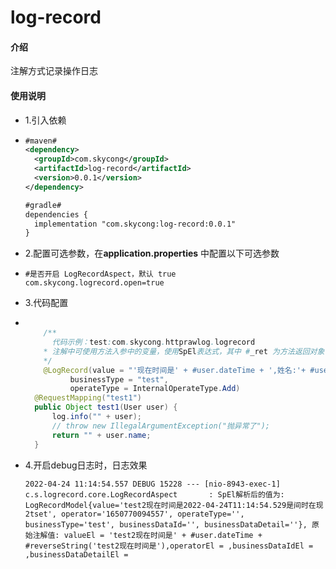 # log-record

#### 介绍

注解方式记录操作日志

#### 使用说明

- 1.引入依赖

- ```xml
  #maven#
  <dependency>
    <groupId>com.skycong</groupId>
    <artifactId>log-record</artifactId>
    <version>0.0.1</version>
  </dependency>
  
  #gradle#
  dependencies {
    implementation "com.skycong:log-record:0.0.1"
  }
  
  ```

- 2.配置可选参数，在**application.properties** 中配置以下可选参数

- ```properties
  #是否开启 LogRecordAspect，默认 true
  com.skycong.logrecord.open=true
    ```

- 3.代码配置
- ```java
   
      /**
        代码示例：test:com.skycong.httprawlog.logrecord
      * 注解中可使用方法入参中的变量，使用SpEl表达式，其中 #_ret 为方法返回对象  #_errMsg 为方法执行异常时信息
      */
      @LogRecord(value = "'现在时间是' + #user.dateTime + ',姓名:'+ #user.name + ', 年龄:'+ #user.age + '返回结果'+ #_ret + #_errMsg",
            businessType = "test",
            operateType = InternalOperateType.Add)
    @RequestMapping("test1")
    public Object test1(User user) {
        log.info("" + user);
        // throw new IllegalArgumentException("抛异常了");
        return "" + user.name;
    }
    ```

 
- 4.开启debug日志时，日志效果

   ```log
   2022-04-24 11:14:54.557 DEBUG 15228 --- [nio-8943-exec-1] c.s.logrecord.core.LogRecordAspect       : SpEl解析后的值为: LogRecordModel{value='test2现在时间是2022-04-24T11:14:54.529是间时在现2tset', operator='1650770094557', operateType='', businessType='test', businessDataId='', businessDataDetail=''}, 原始注解值: valueEl = 'test2现在时间是' + #user.dateTime + #reverseString('test2现在时间是'),operatorEl = ,businessDataIdEl = ,businessDataDetailEl = 
   ```

